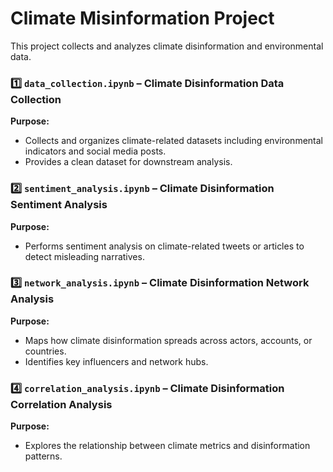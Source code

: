 # Climate Misinformation Project
This project collects and analyzes climate disinformation and environmental data.
### 1️⃣ `data_collection.ipynb` – Climate Disinformation Data Collection
**Purpose:**  
- Collects and organizes climate-related datasets including environmental indicators and social media posts.
- Provides a clean dataset for downstream analysis.

### 2️⃣ `sentiment_analysis.ipynb` – Climate Disinformation Sentiment Analysis
**Purpose:**  
- Performs sentiment analysis on climate-related tweets or articles to detect misleading narratives.

### 3️⃣ `network_analysis.ipynb` – Climate Disinformation Network Analysis
**Purpose:**  
- Maps how climate disinformation spreads across actors, accounts, or countries.  
- Identifies key influencers and network hubs.
  


### 4️⃣ `correlation_analysis.ipynb` – Climate Disinformation Correlation Analysis
**Purpose:**  
- Explores the relationship between climate metrics and disinformation patterns.  


